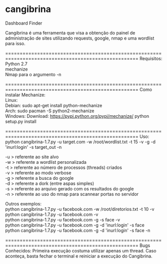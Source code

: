 cangibrina
==========

Dashboard Finder 
 
Cangibrina é uma ferramenta que visa a obtenção do painel de administração de sites 
utilizando requests, google, nmap e uma wordlist para isso. 

====================================================================================================
Requisitos:       
Python 2.7    
mechanize    
Nmap para o argumento -n    

====================================================================================================
Como instalar Mechanize:     
Linux:     
        Debian: sudo apt-get install python-mechanize     
        Arch: sudo pacman -S python2-mechanize     
Windows:
        Download: https://pypi.python.org/pypi/mechanize/
        python setup.py install

====================================================================================================
Uso:     
python cangibrina-1.7.py -u target.com -w /root/wordlist.txt -t 15 -v -g -d 'inurl:login' -s target_out -n 

-u > referente ao site alvo  
-w > referente a wordlist personalizada  
-t > referente ao número de processos (threads) criados  
-v > referente ao modo verbose  
-g > referente a busca do google  
-d > referente a dork (entre aspas simples)  
-s > referente ao arquivo gerado com os resultados do google  
-n > referente ao uso do nmap para scannear portas no servidor  

Outros exemplos:      
python cangibrina-1.7.py -u facebook.com -w /root/diretorios.txt -t 10 -v  
python cangibrina-1.7.py -u facebook.com -v  
python cangibrina-1.7.py -u facebook.com -g -s face -v  
python cangibrina-1.7.py -u facebook.com -g -d 'inurl:login' -s face  
python cangibrina-1.7.py -u facebook.com -g -d 'inurl:login' -s face -n  
 
====================================================================================================
Bugs Conhecidos: 
Primeira execução costuma utilizar apenas um thread. Caso aconteça, basta fechar o terminal e
reiniciar a execução do Cangibrina.
